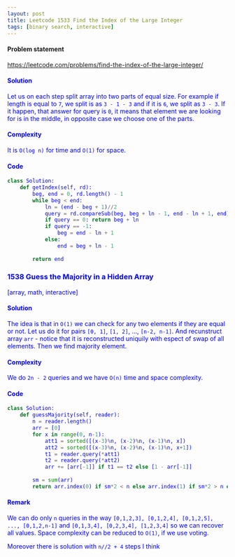 ```yaml
---
layout: post
title: Leetcode 1533 Find the Index of the Large Integer
tags: [binary search, interactive]
---
```


#### Problem statement

<a href="https://leetcode.com/problems/find-the-index-of-the-large-integer/"> <font color = blue>https://leetcode.com/problems/find-the-index-of-the-large-integer/

#### Solution
Let us on each step split array into two parts of equal size. For example if length is equal to `7`, we split is as `3 - 1 - 3` and if it is `6`, we split as `3 - 3`. If it happen, that answer for query is `0`, it means that element we are looking for is in the middle, in opposite case we choose one of the parts.

#### Complexity
It is `O(log n)` for time and `O(1)` for space.

#### Code
```python
class Solution:
    def getIndex(self, rd):
        beg, end = 0, rd.length() - 1
        while beg < end:
            ln = (end - beg + 1)//2
            query = rd.compareSub(beg, beg + ln - 1, end - ln + 1, end)
            if query == 0: return beg + ln
            if query == -1:
                beg = end - ln + 1
            else:
                end = beg + ln - 1
         
        return end
```

### 1538 Guess the Majority in a Hidden Array

[array, math, interactive]

#### Solution
The idea is that in `O(1)` we can check for any two elements if they are equal or not. Let us do it for pairs `[0, 1]`, `[1, 2]`, ..., `[n-2, n-1]`. And recunstruct array `arr` - notice that it is reconstructed uniquily with espect of swap of all elements. Then we find majority element.

#### Complexity
We do `2n - 2` queries and we have `O(n)` time and space complexity.

#### Code
```python
class Solution:
    def guessMajority(self, reader):
        n = reader.length()
        arr = [0]
        for x in range(0, n-1):
            att1 = sorted([(x-3)%n, (x-2)%n, (x-1)%n, x])
            att2 = sorted([(x-3)%n, (x-2)%n, (x-1)%n, x+1])
            t1 = reader.query(*att1)
            t2 = reader.query(*att2)
            arr += [arr[-1]] if t1 == t2 else [1 - arr[-1]]
        
        sm = sum(arr)
        return arr.index(0) if sm*2 < n else arr.index(1) if sm*2 > n else -1
```

#### Remark
We can do only `n` queries in the way `[0,1,2,3], [0,1,2,4], [0,1,2,5], ..., [0,1,2,n-1]` and `[0,1,3,4], [0,2,3,4], [1,2,3,4]` so we can recover all values. Space complexity can be reduced to `O(1)`, if we use voting. 

Moreover there is solution with `n//2 + 4` steps I think

